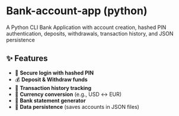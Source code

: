 # Bank-account-app (python)
A Python CLI Bank Application with account creation, hashed PIN authentication, deposits, withdrawals, transaction history, and JSON persistence

## ✨ Features
- 🔐 **Secure login with hashed PIN**
- 💰 **Deposit & Withdraw funds**
- 📜 **Transaction history tracking**
- 💱 **Currency conversion** (e.g., USD ↔ EUR)
- 🧾 **Bank statement generator**
- 💾 **Data persistence** (saves accounts in JSON files)


